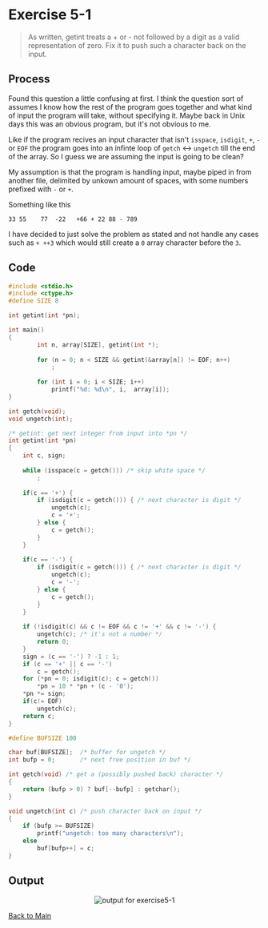 # Exercise 5-1

> As written, getint treats a + or - not followed by a digit as a valid representation of zero. Fix it to push such a character back on the input.

## Process
Found this question a little confusing at first. I think the question sort of assumes I know how the rest of the program goes together and what kind of input the program will take, without specifying it. 
Maybe back in Unix days this was an obvious program, but it's not obvious to me.

Like if the program recives an input character that isn't `isspace`, `isdigit`, `+`, `-` or `EOF` the program goes into an infinte loop of `getch` <-> `ungetch` till the end of the array. 
So I guess we are assuming the input is going to be clean?

My assumption is that the program is handling input, maybe piped in from another file, delimited by unkown amount of spaces, with some numbers prefixed with `-` or `+`.

Something like this
```
33 55    77  -22   +66 + 22 88 - 789
```

I have decided to just solve the problem as stated and not handle any cases such as `+ ++3` which would still create a `0` array character before the `3`.

## Code
```c
#include <stdio.h>
#include <ctype.h>
#define SIZE 8

int getint(int *pn);

int main()
{
        int n, array[SIZE], getint(int *);
        
        for (n = 0; n < SIZE && getint(&array[n]) != EOF; n++)
            ;
        
        for (int i = 0; i < SIZE; i++)
            printf("%d: %d\n", i,  array[i]);
}

int getch(void);
void ungetch(int);

/* getint: get next integer from input into *pn */
int getint(int *pn)
{
    int c, sign;
    
    while (isspace(c = getch())) /* skip white space */
        ;
    
    if(c == '+') {
        if (isdigit(c = getch())) { /* next character is digit */
            ungetch(c);
            c = '+';
        } else {
            c = getch();
        }
    }
    
    if(c == '-') {
        if (isdigit(c = getch())) { /* next character is digit */
            ungetch(c);
            c = '-';
        } else {
            c = getch();
        }
    }
        
    if (!isdigit(c) && c != EOF && c != '+' && c != '-') {
        ungetch(c); /* it's not a number */
        return 0;
    }
    sign = (c == '-') ? -1 : 1;
    if (c == '+' || c == '-')
        c = getch();
    for (*pn = 0; isdigit(c); c = getch())
        *pn = 10 * *pn + (c - '0');
    *pn *= sign;
    if(c!= EOF)
        ungetch(c);
    return c;
}

#define BUFSIZE 100

char buf[BUFSIZE];  /* buffer for ungetch */
int bufp = 0;       /* next free position in buf */

int getch(void) /* get a (possibly pushed back) character */
{
    return (bufp > 0) ? buf[--bufp] : getchar();
}

void ungetch(int c) /* push character back on input */
{
    if (bufp >= BUFSIZE)
        printf("ungetch: too many characters\n");
    else
        buf[bufp++] = c;
}
```

## Output
<p align="center">
      <image src="../assets/exercise5-1.jpg" alt="output for exercise5-1" />
</p>

[Back to Main](../readme.md)
